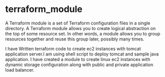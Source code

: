 # terraform_module


A Terraform module is a set of Terraform configuration files in a single directory. A Terraform module allows you to create logical abstraction on the top of some resource set. In other words, a module allows you to group resources together and reuse this group later, possibly many times.

I have Written terraform code to create ec2 instances with tomcat application server.I am using shell script to deploy tomcat and sample java application. I have created a module to create linux ec2 instances with dynamic storage configuration along with public and private application load balancer.
